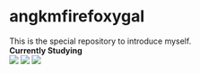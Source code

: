 # angkmfirefoxygal
This is the special repository to introduce myself.<br>
<strong>Currently Studying</strong><br>
<img src="https://img.shields.io/badge/python-3776AB?style=for-the-badge&logo=python&logoColor=white">
<img src="https://img.shields.io/badge/Java-007396?style=flat&logo=OpenJDK&logoColor=white"/>
<img src="https://img.shields.io/badge/C-008000?style=for-the-badge&logo=C&logoColor=white"><br>
 

